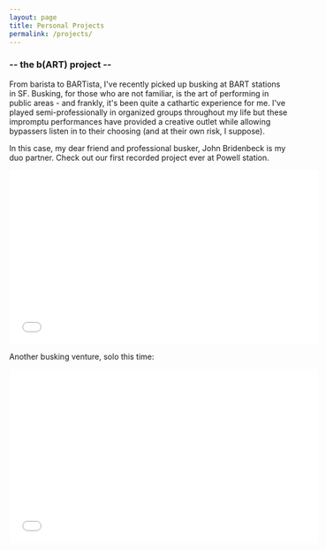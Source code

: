 ```yaml
---
layout: page
title: Personal Projects
permalink: /projects/
---
```


### -- the b(ART) project  --

From barista to BARTista, I've recently picked up busking at BART stations in SF. Busking, for those who are not familiar, is the art of performing in public areas - and frankly, it's been quite a cathartic experience for me. I've played semi-professionally in organized groups throughout my life but these impromptu performances have provided a creative outlet while allowing bypassers listen in to their choosing (and at their own risk, I suppose). 

In this case, my dear friend and professional busker, John Bridenbeck is my duo partner. Check out our first recorded project ever at Powell station.

<iframe width="560" height="315" src="//www.youtube.com/embed/9GOi1qB3GCQ?list=UU55nrMUDCKP5kSNpUKhW4-A" frameborder="0" allowfullscreen></iframe>

Another busking venture, solo this time:

<iframe width="560" height="315" src="//www.youtube.com/embed/HN3WwshtqJQ" frameborder="0" allowfullscreen></iframe>
